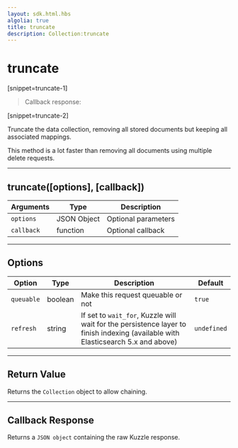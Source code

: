 ```yaml
---
layout: sdk.html.hbs
algolia: true
title: truncate
description: Collection:truncate
---
```

  

# truncate

[snippet=truncate-1]
> Callback response:

[snippet=truncate-2]

Truncate the data collection, removing all stored documents but keeping all associated mappings.

This method is a lot faster than removing all documents using multiple delete requests.

---

## truncate([options], [callback])

| Arguments | Type | Description |
|---------------|---------|----------------------------------------|
| ``options`` | JSON Object | Optional parameters |
| ``callback`` | function | Optional callback |

---

## Options

| Option | Type | Description | Default |
|---------------|---------|----------------------------------------|---------|
| ``queuable`` | boolean | Make this request queuable or not  | ``true`` |
| ``refresh`` | string | If set to ``wait_for``, Kuzzle will wait for the persistence layer to finish indexing (available with Elasticsearch 5.x and above) | ``undefined`` |

---

## Return Value

Returns the `Collection` object to allow chaining.

---

## Callback Response

Returns a `JSON object` containing the raw Kuzzle response.
